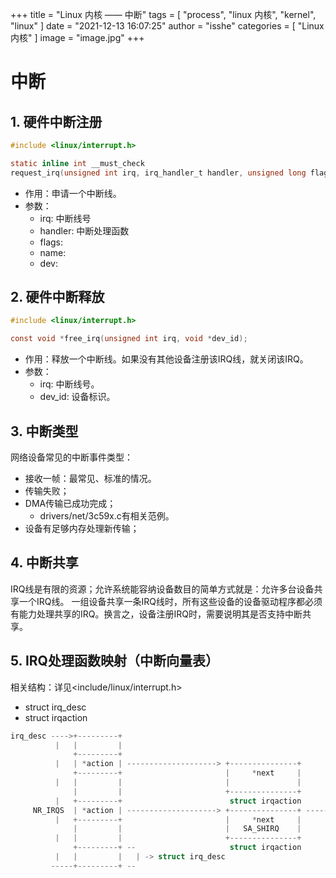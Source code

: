 +++
title = "Linux 内核 —— 中断"
tags = [ "process", "linux 内核", "kernel", "linux" ]
date = "2021-12-13 16:07:25"
author = "isshe"
categories = [ "Linux 内核" ]
image = "image.jpg"
+++


# 中断

## 1. 硬件中断注册
```c
#include <linux/interrupt.h>

static inline int __must_check
request_irq(unsigned int irq, irq_handler_t handler, unsigned long flags, const char *name, void *dev)
```
* 作用：申请一个中断线。
* 参数：
    * irq: 中断线号
    * handler: 中断处理函数
    * flags:
    * name:
    * dev:

## 2. 硬件中断释放
```c
#include <linux/interrupt.h>

const void *free_irq(unsigned int irq, void *dev_id);
```
* 作用：释放一个中断线。如果没有其他设备注册该IRQ线，就关闭该IRQ。
* 参数：
    * irq: 中断线号。
    * dev_id: 设备标识。
    
## 3. 中断类型
网络设备常见的中断事件类型：
* 接收一帧：最常见、标准的情况。
* 传输失败；
* DMA传输已成功完成；
    * drivers/net/3c59x.c有相关范例。
* 设备有足够内存处理新传输；

## 4. 中断共享
IRQ线是有限的资源；允许系统能容纳设备数目的简单方式就是：允许多台设备共享一个IRQ线。
一组设备共享一条IRQ线时，所有这些设备的设备驱动程序都必须有能力处理共享的IRQ。换言之，设备注册IRQ时，需要说明其是否支持中断共享。

## 5. IRQ处理函数映射（中断向量表）
相关结构：详见<include/linux/interrupt.h>
* struct irq_desc
* struct irqaction

```c
irq_desc ---->+---------+
          |   |         |
              +---------+
          |   | *action | --------------------> +---------------+
              +---------+                       |     *next     |
          |   |         |                       |               |
              |         |                       +---------------+
          |   +---------+                        struct irqaction
     NR_IRQS  | *action | --------------------> +---------------+ ------> +---------------+
          |   +---------+                       |     *next     |         |     *next     |
              |         |                       |   SA_SHIRQ    |         |               |
          |   |         |                       +---------------+         +---------------+
              +---------+ --                     struct irqaction          struct irqaction
          |   |         |   | -> struct irq_desc 
         -----+---------+ --
```


